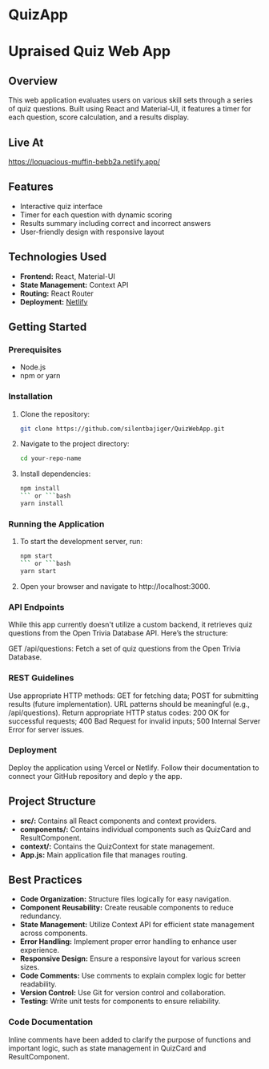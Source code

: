 # QuizApp
# Upraised Quiz Web App

## Overview
This web application evaluates users on various skill sets through a series of quiz questions. Built using React and Material-UI, it features a timer for each question, score calculation, and a results display.

## Live At
https://loquacious-muffin-bebb2a.netlify.app/

## Features
- Interactive quiz interface
- Timer for each question with dynamic scoring
- Results summary including correct and incorrect answers
- User-friendly design with responsive layout

## Technologies Used
- **Frontend:** React, Material-UI
- **State Management:** Context API
- **Routing:** React Router
- **Deployment:** [Netlify](https://loquacious-muffin-bebb2a.netlify.app/)

## Getting Started

### Prerequisites
- Node.js
- npm or yarn

### Installation
1. Clone the repository:
   ```bash
   git clone https://github.com/silentbajiger/QuizWebApp.git
2. Navigate to the project directory:
   ```bash
   cd your-repo-name
3. Install dependencies:
   ```bash
   npm install
   ``` or ```bash
   yarn install
### Running the Application
1. To start the development server, run:
   ```bash
   npm start
   ``` or ```bash
   yarn start
2. Open your browser and navigate to http://localhost:3000.
### API Endpoints
While this app currently doesn't utilize a custom backend, it retrieves quiz questions from the Open Trivia Database API. Here’s the structure:

GET /api/questions: Fetch a set of quiz questions from the Open Trivia Database.
### REST Guidelines
Use appropriate HTTP methods: GET for fetching data; POST for submitting results (future implementation).
URL patterns should be meaningful (e.g., /api/questions).
Return appropriate HTTP status codes: 200 OK for successful requests; 400 Bad Request for invalid inputs; 500 Internal Server Error for server issues.
### Deployment
Deploy the application using Vercel or Netlify. Follow their documentation to connect your GitHub repository and deplo
y the app.

## Project Structure
- **src/:** Contains all React components and context providers.  
- **components/:** Contains individual components such as QuizCard and ResultComponent.  
- **context/:** Contains the QuizContext for state management.  
- **App.js:** Main application file that manages routing.  

## Best Practices
- **Code Organization:** Structure files logically for easy navigation.  
- **Component Reusability:** Create reusable components to reduce redundancy.  
- **State Management:** Utilize Context API for efficient state management across components.  
- **Error Handling:** Implement proper error handling to enhance user experience.  
- **Responsive Design:** Ensure a responsive layout for various screen sizes.  
- **Code Comments:** Use comments to explain complex logic for better readability.  
- **Version Control:** Use Git for version control and collaboration.  
- **Testing:** Write unit tests for components to ensure reliability.  

### Code Documentation
Inline comments have been added to clarify the purpose of functions and important logic, such as state management in QuizCard and ResultComponent.

